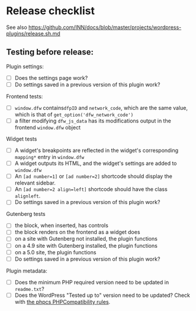 # Release checklist

See also https://github.com/INN/docs/blob/master/projects/wordpress-plugins/release.sh.md

## Testing before release:

Plugin settings:

- [ ] Does the settings page work?
- [ ] Do settings saved in a previous version of this plugin work?

Frontend tests:

- [ ] `window.dfw` contains`dfpID` and `network_code`, which are the same value, which is that of `get_option('dfw_network_code')`
- [ ] a filter modifying `dfw_js_data` has its modifications output in the frontend `window.dfw` object

Widget tests

- [ ] A widget's breakpoints are reflected in the widget's corresponding `mapping*` entry in `window.dfw`
- [ ] A widget outputs its HTML, and the widget's settings are added to `window.dfw`
- [ ] An `[ad number=1]` or `[ad number=2]` shortcode should display the relevant sidebar.
- [ ] An `[ad number=2 align=left]` shortcode should have the class `alignleft`.
- [ ] Do settings saved in a previous version of this plugin work?

Gutenberg tests

- [ ] the block, when inserted, has controls
- [ ] the block renders on the frontend as a widget does
- [ ] on a site with Gutenberg not installed, the plugin functions
- [ ] on a 4.9 site with Gutenberg installed, the plugin functions
- [ ] on a 5.0 site, the plugin functions
- [ ] Do settings saved in a previous version of this plugin work?

Plugin metadata:

- [ ] Does the minimum PHP required version need to be updated in `readme.txt`?
- [ ] Does the WordPress "Tested up to" version need to be updated? Check with [the phpcs PHPCompatibility rules](https://github.com/PHPCompatibility/PHPCompatibility).

